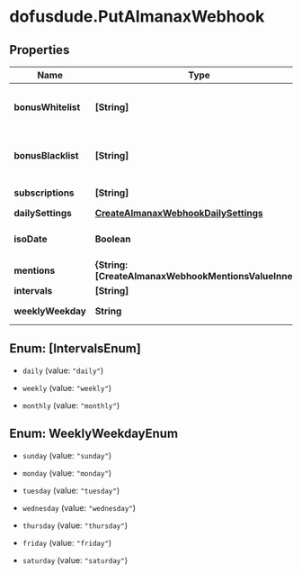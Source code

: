 # dofusdude.PutAlmanaxWebhook

## Properties

Name | Type | Description | Notes
------------ | ------------- | ------------- | -------------
**bonusWhitelist** | **[String]** | from all available bonuses (ids) from /dofus3/meta/{language}/almanax/bonuses. Delete old entries with empty array []. Just null changes nothing. | [optional] 
**bonusBlacklist** | **[String]** | from all available bonuses (ids) from /dofus3/meta/{language}/almanax/bonuses. Delete old entries with empty array []. Just null changes nothing. | [optional] 
**subscriptions** | **[String]** | Get the available subscriptions with /meta/webhooks/almanax | [optional] 
**dailySettings** | [**CreateAlmanaxWebhookDailySettings**](CreateAlmanaxWebhookDailySettings.md) |  | [optional] 
**isoDate** | **Boolean** | If false, it will use common local time formats and weekday translations. If true, the format is YYYY-MM-DD. | [optional] [default to false]
**mentions** | **{String: [CreateAlmanaxWebhookMentionsValueInner]}** | Almanax bonus ids mapped to array of mentions. | [optional] 
**intervals** | **[String]** |  | [optional] 
**weeklyWeekday** | **String** | When to post the weekly preview at the specified time. | [optional] 



## Enum: [IntervalsEnum]


* `daily` (value: `"daily"`)

* `weekly` (value: `"weekly"`)

* `monthly` (value: `"monthly"`)





## Enum: WeeklyWeekdayEnum


* `sunday` (value: `"sunday"`)

* `monday` (value: `"monday"`)

* `tuesday` (value: `"tuesday"`)

* `wednesday` (value: `"wednesday"`)

* `thursday` (value: `"thursday"`)

* `friday` (value: `"friday"`)

* `saturday` (value: `"saturday"`)




